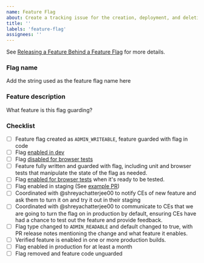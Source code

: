 ```yaml
---
name: Feature Flag
about: Create a tracking issue for the creation, deployment, and deletion of a feature flag.
title: ''
labels: 'feature-flag'
assignees: ''
---
```


See [Releasing a Feature Behind a Feature Flag](https://github.com/civiform/civiform/wiki/Feature-Flags#releasing-a-feature-behind-a-feature-flag) for more details.

### Flag name

Add the string used as the feature flag name here

### Feature description

What feature is this flag guarding?

### Checklist

- [ ] Feature flag created as `ADMIN_WRITEABLE`, feature guarded with flag in code
- [ ] Flag [enabled in dev](https://github.com/civiform/civiform/blob/main/server/conf/application.dev.conf)
- [ ] Flag [disabled for browser tests](https://github.com/civiform/civiform/blob/main/server/conf/application.dev-browser-tests.conf)
- [ ] Feature fully written and guarded with flag, including unit and browser tests that manipulate the state of the flag as needed.
- [ ] Flag [enabled for browser tests](https://github.com/civiform/civiform/blob/main/server/conf/application.dev-browser-tests.conf) when it's ready to be tested.
- [ ] Flag enabled in staging (See [example PR](https://github.com/civiform/civiform-staging-deploy/pull/90))
- [ ] Coordinated with @shreyachatterjee00 to notify CEs of new feature and ask them to turn it on and try it out in their staging
- [ ] Coordinated with @shreyachatterjee00 to communicate to CEs that we are going to turn the flag on in production by default, ensuring CEs have had a chance to test out the feature and provide feedback.
- [ ] Flag type changed to `ADMIN_READABLE` and default changed to true, with PR release notes mentioning the change and what feature it enables. <Edit this issue and note the date it was enabled here>
- [ ] Verified feature is enabled in one or more production builds. <Edit this issue and note the date it was enabled here>
- [ ] Flag enabled in production for at least a month
- [ ] Flag removed and feature code unguarded
